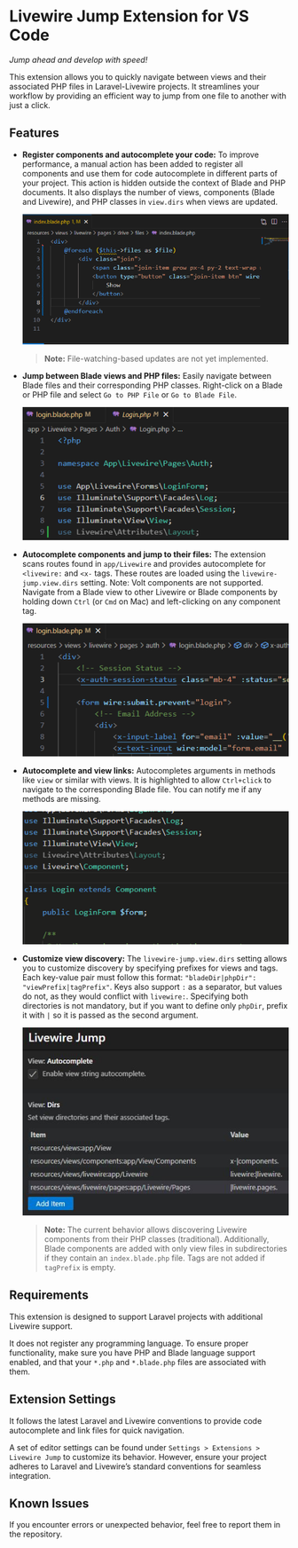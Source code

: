 # Livewire Jump Extension for VS Code

*Jump ahead and develop with speed!*

This extension allows you to quickly navigate between views and their associated PHP files in Laravel-Livewire projects. It streamlines your workflow by providing an efficient way to jump from one file to another with just a click.

## Features

- **Register components and autocomplete your code:** To improve performance, a manual action has been added to register all components and use them for code autocomplete in different parts of your project. This action is hidden outside the context of Blade and PHP documents. It also displays the number of views, components (Blade and Livewire), and PHP classes in `view.dirs` when views are updated.

    ![Refresh Views](https://github.com/pizcadesaber/vscode-livewire-jump/raw/HEAD/docs/images/refresh-views.gif)

    > **Note:** File-watching-based updates are not yet implemented.

- **Jump between Blade views and PHP files:** Easily navigate between Blade files and their corresponding PHP classes. Right-click on a Blade or PHP file and select `Go to PHP File` or `Go to Blade File`.

    ![Go to PHP Class and View](https://github.com/pizcadesaber/vscode-livewire-jump/raw/HEAD/docs/images/view-class.gif)

- **Autocomplete components and jump to their files:** The extension scans routes found in `app/Livewire` and provides autocomplete for `<livewire:` and `<x-` tags. These routes are loaded using the `livewire-jump.view.dirs` setting. Note: Volt components are not supported. Navigate from a Blade view to other Livewire or Blade components by holding down `Ctrl` (or `Cmd` on Mac) and left-clicking on any component tag.

    ![Go to Component Views](https://github.com/pizcadesaber/vscode-livewire-jump/raw/HEAD/docs/images/blade-links.gif)

- **Autocomplete and view links:** Autocompletes arguments in methods like `view` or similar with views. It is highlighted to allow `Ctrl+click` to navigate to the corresponding Blade file. You can notify me if any methods are missing.

    ![View String](https://github.com/pizcadesaber/vscode-livewire-jump/raw/HEAD/docs/images/view-string.gif)

- **Customize view discovery:** The `livewire-jump.view.dirs` setting allows you to customize discovery by specifying prefixes for views and tags. Each key-value pair must follow this format: `"bladeDir|phpDir": "viewPrefix|tagPrefix"`. Keys also support `:` as a separator, but values do not, as they would conflict with `livewire:`. Specifying both directories is not mandatory, but if you want to define only `phpDir`, prefix it with `|` so it is passed as the second argument.

    ![View Discovery](https://github.com/pizcadesaber/vscode-livewire-jump/raw/HEAD/docs/images/view-discovery.jpg)

    > **Note:** The current behavior allows discovering Livewire components from their PHP classes (traditional). Additionally, Blade components are added with only view files in subdirectories if they contain an `index.blade.php` file. Tags are not added if `tagPrefix` is empty.

## Requirements

This extension is designed to support Laravel projects with additional Livewire support.

It does not register any programming language. To ensure proper functionality, make sure you have PHP and Blade language support enabled, and that your `*.php` and `*.blade.php` files are associated with them.

## Extension Settings

It follows the latest Laravel and Livewire conventions to provide code autocomplete and link files for quick navigation.

A set of editor settings can be found under `Settings > Extensions > Livewire Jump` to customize its behavior. However, ensure your project adheres to Laravel and Livewire’s standard conventions for seamless integration.

## Known Issues

If you encounter errors or unexpected behavior, feel free to report them in the repository.